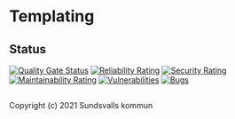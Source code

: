 # Templating

## Status

[![Quality Gate Status](https://sonarcloud.io/api/project_badges/measure?project=Sundsvallskommun_api-service-templating&metric=alert_status)](https://sonarcloud.io/summary/overall?id=Sundsvallskommun_api-service-templating)
[![Reliability Rating](https://sonarcloud.io/api/project_badges/measure?project=Sundsvallskommun_api-service-templating&metric=reliability_rating)](https://sonarcloud.io/summary/overall?id=Sundsvallskommun_api-service-templating)
[![Security Rating](https://sonarcloud.io/api/project_badges/measure?project=Sundsvallskommun_api-service-templating&metric=security_rating)](https://sonarcloud.io/summary/overall?id=Sundsvallskommun_api-service-templating)
[![Maintainability Rating](https://sonarcloud.io/api/project_badges/measure?project=Sundsvallskommun_api-service-templating&metric=sqale_rating)](https://sonarcloud.io/summary/overall?id=Sundsvallskommun_api-service-templating)
[![Vulnerabilities](https://sonarcloud.io/api/project_badges/measure?project=Sundsvallskommun_api-service-templating&metric=vulnerabilities)](https://sonarcloud.io/summary/overall?id=Sundsvallskommun_api-service-templating)
[![Bugs](https://sonarcloud.io/api/project_badges/measure?project=Sundsvallskommun_api-service-templating&metric=bugs)](https://sonarcloud.io/summary/overall?id=Sundsvallskommun_api-service-templating)

## 

Copyright (c) 2021 Sundsvalls kommun
